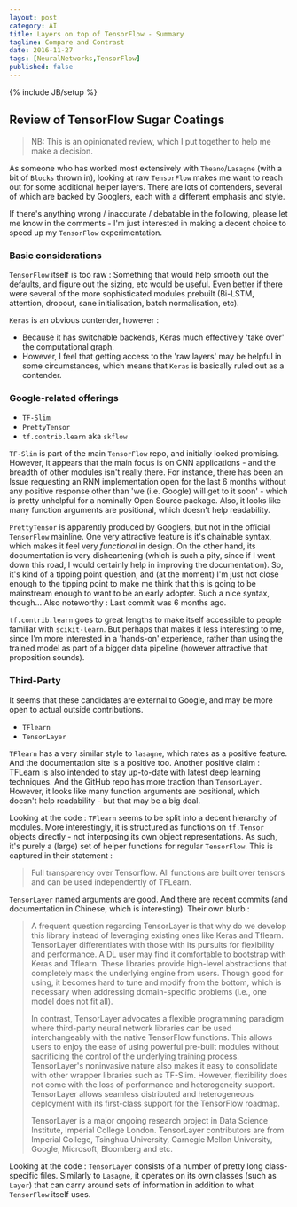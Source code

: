 ```yaml
---
layout: post
category: AI
title: Layers on top of TensorFlow - Summary
tagline: Compare and Contrast
date: 2016-11-27
tags: [NeuralNetworks,TensorFlow]
published: false
---
```

{% include JB/setup %}


## Review of TensorFlow Sugar Coatings

>  NB:  This is an opinionated review, which I put together to help me make a decision.


As someone who has worked most extensively with ```Theano```/```Lasagne``` (with a bit of ```Blocks``` thrown in),
looking at raw ```TensorFlow``` makes me want to reach out for some additional helper 
layers.  There are lots of contenders, several of which are backed by Googlers, each 
with a different emphasis and style.

If there's anything wrong / inaccurate / debatable in the following, please let me know in the comments - 
I'm just interested in making a decent choice to speed up my ```TensorFlow``` experimentation.


### Basic considerations

```TensorFlow``` itself is too raw : Something that would help smooth out the defaults, and 
figure out the sizing, etc would be useful.  Even better if there were several of the more
sophisticated modules prebuilt (Bi-LSTM, attention, dropout, sane initialisation, batch normalisation, etc).

```Keras``` is an obvious contender, however : 

*  Because it has switchable backends, Keras much effectively 'take over' the computational graph.
*  However, I feel that getting access to the 'raw layers' may be helpful in some circumstances,
   which means that ```Keras``` is basically ruled out as a contender.
   

### Google-related offerings

*  ```TF-Slim```
*  ```PrettyTensor```
*  ```tf.contrib.learn```  aka ```skflow```

```TF-Slim``` is part of the main ```TensorFlow``` repo, and initially looked promising.  However,
it appears that the main focus is on CNN applications - and the breadth of other modules isn't really there.
For instance, there has been an Issue requesting an RNN implementation open for the last 6 months without
any positive response other than 'we (i.e. Google) will get to it soon' - which is pretty unhelpful for a nominally Open Source package.
Also, it looks like many function arguments are positional, which doesn't help readability.

```PrettyTensor``` is apparently produced by Googlers, but not in the official ```TensorFlow``` mainline.  One
very attractive feature is it's chainable syntax, which makes it feel very *functional* in design.  On the other hand,
its documentation is very disheartening (which is such a pity, since if I went down this road,
I would certainly help in improving the documentation).  So, it's kind of a tipping point question,
and (at the moment) I'm just not close enough to the tipping point to make me think that this is 
going to be mainstream enough to want to be an early adopter.  Such a nice syntax, 
though...  Also noteworthy : Last commit was 6 months ago.

```tf.contrib.learn``` goes to great lengths to make itself accessible to people familiar with ```scikit-learn```.  But
perhaps that makes it less interesting to me, since I'm more interested in a 'hands-on' experience, rather
than using the trained model as part of a bigger data pipeline (however attractive that proposition sounds).



### Third-Party 

It seems that these candidates are external to Google, and may be more open to actual outside contributions.

*  ```TFlearn```
*  ```TensorLayer```


```TFlearn``` has a very similar style to ```lasagne```, which rates as a positive feature.  And the 
documentation site is a positive too.  Another positive claim : TFLearn is also intended to stay up-to-date 
with latest deep learning techniques.   And the GitHub repo has more traction than ```TensorLayer```.
However, it looks like many function arguments are positional, which doesn't help readability - but that may 
be a big deal.  

Looking at the code : ```TFlearn``` seems to be split into a decent hierarchy of modules.  More interestingly, it is structured
as functions on ```tf.Tensor``` objects directly - not interposing its own object representations.  As such, 
it's purely a (large) set of helper functions for regular ```TensorFlow```.  This is captured in their statement : 

>  Full transparency over Tensorflow. All functions are built over tensors and can be used independently of TFLearn.




```TensorLayer``` named arguments are good.  And there are recent commits (and documentation in Chinese, 
which is interesting).  Their own blurb :     

>   A frequent question regarding TensorLayer is that why do we develop this library instead of leveraging existing ones like Keras and Tflearn. TensorLayer differentiates with those with its pursuits for flexibility and performance. A DL user may find it comfortable to bootstrap with Keras and Tflearn. These libraries provide high-level abstractions that completely mask the underlying engine from users. Though good for using, it becomes hard to tune and modify from the bottom, which is necessary when addressing domain-specific problems (i.e., one model does not fit all).
>
>  In contrast, TensorLayer advocates a flexible programming paradigm where third-party neural network libraries can be used interchangeably with the native TensorFlow functions. This allows users to enjoy the ease of using powerful pre-built modules without sacrificing the control of the underlying training process. TensorLayer's noninvasive nature also makes it easy to consolidate with other wrapper libraries such as TF-Slim. However, flexibility does not come with the loss of performance and heterogeneity support. TensorLayer allows seamless distributed and heterogeneous deployment with its first-class support for the TensorFlow roadmap. 
>
>  TensorLayer is a major ongoing research project in Data Science Institute, Imperial College London. TensorLayer contributors are from Imperial College, Tsinghua University, Carnegie Mellon University, Google, Microsoft, Bloomberg and etc. 

Looking at the code : ```TensorLayer``` consists of a number of pretty long class-specific files.  Similarly to 
```Lasagne```, it operates on its own classes (such as ```Layer```) that can carry around sets of information
in addition to what ```TensorFlow``` itself uses.

